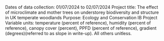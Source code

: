 Dates of data collection:	01/07/2024 to 02/07/2024
Project title: The effect of microclimate and mother trees on understorey biodiversity and structure in UK temperate woodlands
Purpose: Ecology and Conservation IB Project
Variable units: temperature (percent of reference), humidity (percent of reference), canopy cover (percent), PPFD (percent of reference), gradient (degrees)(referred to as slope in write-up). All others unitless.
